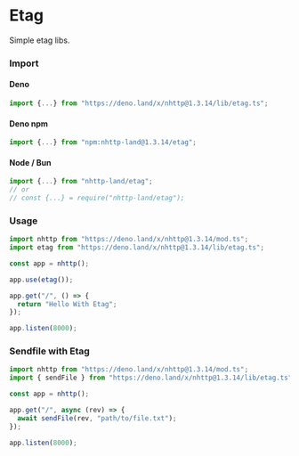 # Etag
Simple etag libs.

### Import
#### Deno
```ts
import {...} from "https://deno.land/x/nhttp@1.3.14/lib/etag.ts";
```
#### Deno npm
```ts
import {...} from "npm:nhttp-land@1.3.14/etag";
```
#### Node / Bun
```ts
import {...} from "nhttp-land/etag";
// or
// const {...} = require("nhttp-land/etag");
```

### Usage
```ts
import nhttp from "https://deno.land/x/nhttp@1.3.14/mod.ts";
import etag from "https://deno.land/x/nhttp@1.3.14/lib/etag.ts";

const app = nhttp();

app.use(etag());

app.get("/", () => {
  return "Hello With Etag";
});

app.listen(8000);
```

### Sendfile with Etag
```ts
import nhttp from "https://deno.land/x/nhttp@1.3.14/mod.ts";
import { sendFile } from "https://deno.land/x/nhttp@1.3.14/lib/etag.ts";

const app = nhttp();

app.get("/", async (rev) => {
  await sendFile(rev, "path/to/file.txt");
});

app.listen(8000);
```